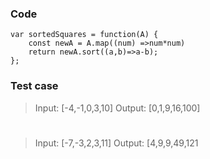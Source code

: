 ### Code
```
var sortedSquares = function(A) {
    const newA = A.map((num) =>num*num)
    return newA.sort((a,b)=>a-b);
};
```
### Test case

>Input: [-4,-1,0,3,10]
>Output: [0,1,9,16,100]
#
#
>Input: [-7,-3,2,3,11]
>Output: [4,9,9,49,121